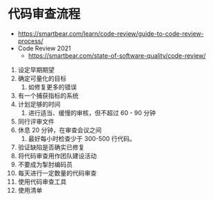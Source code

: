 # 代码审查流程

- https://smartbear.com/learn/code-review/guide-to-code-review-process/
- Code Review 2021
  - https://smartbear.com/state-of-software-quality/code-review/

1. 设定早期期望
2. 确定可量化的目标
   1. 如修复更多的错误
3. 有一个捕获指标的系统
4. 计划足够的时间
   1. 进行适当、缓慢的审核，但不超过 60 - 90 分钟
5. 同行评审文件
6. 休息 20 分钟，在审查会议之间
   1. 最好每小时检查少于 300-500 行代码。
7. 验证缺陷是否确实已修复
8. 将代码审查用作团队建设活动
9. 不要成为掣肘编码员
10. 每天进行一定数量的代码审查
11. 使用代码审查工具
12. 使用清单
